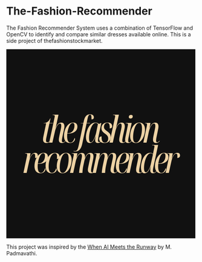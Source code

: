 # The-Fashion-Recommender
The Fashion Recommender System uses a combination of TensorFlow and OpenCV to identify and compare similar dresses available online.
This is a side project of thefashionstockmarket.

<img src="thefashionrecommender.png" align="center" width="500">

This project was inspired by the [When AI Meets the Runway](https://medium.com/@mpadmavathi026/cnn-fashion-recommender-iit-deep-learning-dress-classifier-ai-fashion-recommendation-aec2fec1c436) by M. Padmavathi.

